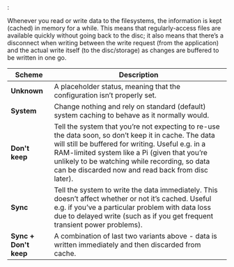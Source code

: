 :

Whenever you read or write data to the filesystems, the information is 
kept (cached) in memory for a while. This means that regularly-access 
files are available quickly without going back to the disc; it also 
means that there’s a disconnect when writing between the write request 
(from the application) and the actual write itself (to the disc/storage) 
as changes are buffered to be written in one go.

Scheme                 | Description 
-----------------------|------------
**Unknown**            | A placeholder status, meaning that the configuration isn’t properly set.
**System**             | Change nothing and rely on standard (default) system caching to behave as it normally would.
**Don't keep**         | Tell the system that you’re not expecting to re-use the data soon, so don’t keep it in cache. The data will still be buffered for writing. Useful e.g. in a RAM-limited system like a Pi (given that you’re unlikely to be watching while recording, so data can be discarded now and read back from disc later).
**Sync**               | Tell the system to write the data immediately. This doesn’t affect whether or not it’s cached. Useful e.g. if you’ve a particular problem with data loss due to delayed write (such as if you get frequent transient power problems).
**Sync + Don't keep**  | A combination of last two variants above - data is written immediately and then discarded from cache.
